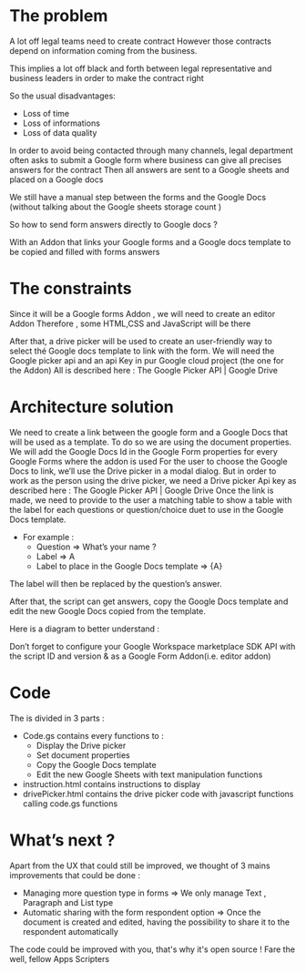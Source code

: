 # The problem 

A lot off legal teams need to create contract 
However those contracts depend on information coming from the business.

This implies a lot off black and forth between legal representative and business leaders in order to make the contract right

So the usual disadvantages:
- Loss of time 
- Loss of informations
- Loss of data quality

In order to avoid being contacted through many channels, legal department often asks to submit a Google form where business can give all precises answers for the contract 
Then all answers are sent to a Google sheets and placed on a Google docs 

We still have a manual step between the forms and the Google Docs (without talking about the Google sheets  storage count )

So how to send form answers directly to Google docs ?

With an Addon that links your Google forms and a Google docs template to be copied and filled with forms answers 

# The constraints

Since it will be a Google forms Addon , we will need to create an editor Addon 
Therefore , some HTML,CSS and JavaScript will be there 

After that, a drive picker will be used to create an user-friendly way to select thé Google docs template to link with the form. 
We will need the Google picker api and an api Key in pur Google cloud project (the one for the Addon) 
All is described here : The Google Picker API | Google Drive

# Architecture solution 
We need to create a link between the google form and a Google Docs that will be used as a template. To do so we are using the document properties. We will add the Google Docs Id in the Google Form properties for every Google Forms where the addon is used 
For the user to choose the Google Docs to link, we’ll use the Drive picker in a modal dialog. But in order to work as the person using the drive picker, we need a Drive picker Api key as described here : The Google Picker API | Google Drive 
Once the link is made, we need to provide to the user a matching table to show a table with the label for each questions or question/choice duet to use in the Google Docs template. 
- For example : 
  - Question ⇒ What’s your name ? 
  - Label ⇒ A 
  - Label to place in the Google Docs template ⇒ {A} 

The label will then be replaced by the question’s answer.


After that, the script can get answers, copy the Google Docs template and edit the new Google Docs copied from the template.

Here is a diagram to better understand : 

Don’t forget to configure your Google Workspace marketplace SDK API with the script ID and version & as a Google Form Addon(i.e. editor addon)

# Code
The is divided in 3 parts : 
- Code.gs contains every functions to : 
  - Display the Drive picker 
  - Set document properties
  - Copy the Google Docs template
  - Edit the new Google Sheets with text manipulation functions
- instruction.html contains instructions to display
- drivePicker.html contains the drive picker code with javascript functions calling code.gs functions
# What’s next ? 

Apart from the UX that could still be improved, we thought of 3 mains improvements that could be done : 

- Managing more question type in forms ⇒ We only manage Text , Paragraph and List type
- Automatic sharing with the form respondent option ⇒ Once the document is created and edited, having the possibility to share it to the respondent automatically

The code could be improved with you, that's why it's open source !
Fare the well, fellow Apps Scripters














